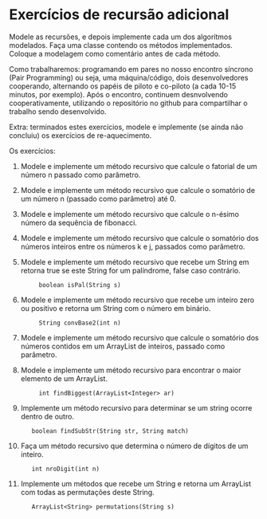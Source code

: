 # Exercícios de recursão adicional

Modele as recursões, e depois implemente cada um dos algorítmos modelados.
Faça uma classe contendo os métodos implementados. Coloque a modelagem como comentário antes de cada método.

Como trabalharemos: programando em pares no nosso encontro síncrono (Pair Programming) ou seja, uma máquina/código, dois desenvolvedores cooperando, alternando os papéis de piloto e co-piloto (a cada 10-15 minutos, por exemplo). Após o encontro, continuem desnvolvendo cooperativamente, utilizando o repositório no github para compartilhar o trabalho sendo desenvolvido.

Extra: terminados estes exercícios, modele e implemente (se ainda não concluiu) os exercícios de re-aquecimento.


Os exercícios:

1. Modele e implemente um método recursivo que calcule o fatorial de um número n passado como parâmetro.

2. Modele e implemente um método recursivo que calcule o somatório de um número n (passado como parâmetro) até 0.

3. Modele e implemente um método recursivo que calcule o n-ésimo número da sequência de fibonacci.

4. Modele e implemente um método recursivo que calcule o somatório dos números inteiros entre os números k e j, passados como parâmetro.

5. Modele e implemente um método recursivo que recebe um String em retorna true se este String for um palíndrome, false caso contrário.
    ``` 
         boolean isPal(String s) 
    ```
6. Modele e implemente um método recursivo que recebe um inteiro zero ou positivo e retorna um String com o número em binário.
    ``` 
         String convBase2(int n) 
    ``` 
7. Modele e implemente um método recursivo que calcule o somatório dos números contidos em um ArrayList de inteiros, passado como parâmetro.

8. Modele e implemente um método recursivo para encontrar o maior elemento de um ArrayList.
    ``` 
         int findBiggest(ArrayList<Integer> ar) 
    ``` 

9. Implemente um método recursivo para determinar se um string ocorre dentro de outro.
	  ``` 
         boolean findSubStr(String str, String match)
	  ``` 
10. Faça um método recursivo que determina o número de dígitos de um inteiro.
	  ``` 
         int nroDigit(int n)
	  ``` 
11. Implemente um métodos que recebe um String e retorna um ArrayList com todas as permutações deste String.
	  ``` 
         ArrayList<String> permutations(String s)
	  ``` 

